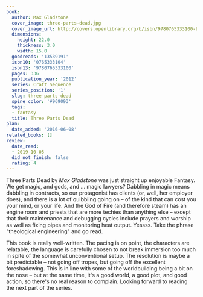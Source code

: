 ```yaml
---
book:
  author: Max Gladstone
  cover_image: three-parts-dead.jpg
  cover_image_url: http://covers.openlibrary.org/b/isbn/9780765333100-L.jpg
  dimensions:
    height: 22.0
    thickness: 3.0
    width: 15.0
  goodreads: '13539191'
  isbn10: '0765333104'
  isbn13: '9780765333100'
  pages: 336
  publication_year: '2012'
  series: Craft Sequence
  series_position: '1'
  slug: three-parts-dead
  spine_color: '#969093'
  tags:
  - fantasy
  title: Three Parts Dead
plan:
  date_added: '2016-06-08'
related_books: []
review:
  date_read:
  - 2019-10-05
  did_not_finish: false
  rating: 4
---
```


Three Parts Dead by *Max Gladstone* was just straight up enjoyable Fantasy. We get magic, and gods, and … magic lawyers?
Dabbling in magic means dabbling in contracts, so our protagonist has clients (or, well, her employer does), and there
is a lot of quibbling going on – of the kind that can cost you your mind, or your life. And the God of Fire (and
therefore steam) has an engine room and priests that are more techies than anything else – except that their maintenance
and debugging cycles include prayers and worship as well as fixing pipes and monitoring heat output. Yessss. Take the
phrase "theological engineering" and go read.

This book is really well-written. The pacing is on point, the characters are relatable, the language is carefully chosen
to not break immersion too much in spite of the somewhat unconventional setup. The resolution is maybe a bit
predictable – not going off tropes, but going off the excellent foreshadowing. This is in line with some of the
worldbuilding being a bit on the nose – but at the same time, it's a good world, a good plot, and good action, so
there's no real reason to complain. Looking forward to reading the next part of the series.
